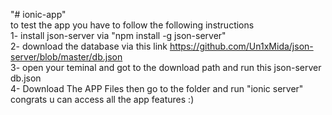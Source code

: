 "# ionic-app" 
</br>
to test the app you have to follow the following instructions
</br>
1- install json-server via "npm install -g json-server"
</br>
2- download the database via this link https://github.com/Un1xMida/json-server/blob/master/db.json
</br>
3- open your teminal and got to the download path and run this json-server db.json 
</br>
4- Download The APP Files then go to the folder and run "ionic server"
</br>
congrats u can access all the app features :)
